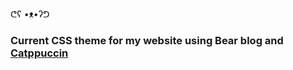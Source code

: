 ᕦʕ •ᴥ•ʔᕤ

### Current CSS theme for my website using Bear blog and [Catppuccin](https://catppuccin.com)
